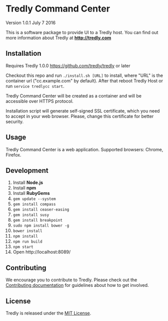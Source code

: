 # Tredly Command Center

Version 1.0.1
July 7 2016

This is a software package to provide UI to a Tredly host. You can find out more information about Tredly at **<http://tredly.com>**

## Installation

Requires Tredly 1.0.0 <https://github.com/tredly/tredly> or later

Checkout this repo and run `./install.sh [URL]` to install, where "URL" is the container url ("cc.example.com" by default). After that reboot Tredly Host or run `service tredlycc start`.

Tredly Command Center will be created as a container and will be accessible over HTTPS protocol.

Installation script will generate self-signed SSL certificate, which you need to accept in your web browser.
Please, change this certificate for better security.

## Usage

Tredly Command Center is a web application. Supported browsers: Chrome, Firefox.

## Development

1. Install **Node.js**
2. Install **npm**
3. Install **RubyGems**
4. `gem update --system`
5. `gem install compass`
6. `gem install ceaser-easing`
7. `gem install susy`
8. `gem install breakpoint`
9. `sudo npm install bower -g`
10. `bower install`
11. `npm install`
12. `npm run build`
13. `npm start`
14. Open http://localhost:8089/

## Contributing

We encourage you to contribute to Tredly. Please check out the [Contributing documentation](https://github.com/tredly/tredly-cc/blob/master/CONTRIBUTING.md) for guidelines about how to get involved.

## License

Tredly is released under the [MIT License](http://www.opensource.org/licenses/MIT).
